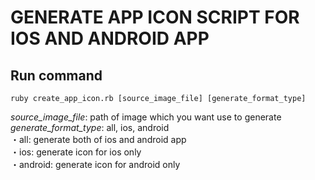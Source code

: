 # GENERATE APP ICON SCRIPT FOR IOS AND ANDROID APP 
## Run command

`ruby create_app_icon.rb [source_image_file] [generate_format_type]`

*source_image_file*: path of image which you want use to generate  
*generate_format_type*: all, ios, android  
・all: generate both of ios and android app  
・ios: generate icon for ios only  
・android: generate icon for android only  